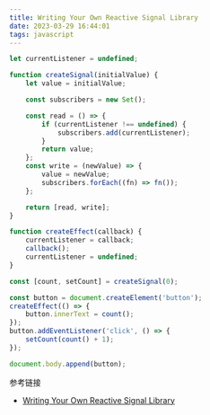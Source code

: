 ```yaml
---
title: Writing Your Own Reactive Signal Library 
date: 2023-03-29 16:44:01
tags: javascript
---
```


```javascript
let currentListener = undefined;

function createSignal(initialValue) {
	let value = initialValue;

	const subscribers = new Set();

	const read = () => {
		if (currentListener !== undefined) {
			subscribers.add(currentListener);
		}
		return value;
	};
	const write = (newValue) => {
		value = newValue;
		subscribers.forEach((fn) => fn());
	};

	return [read, write];
}

function createEffect(callback) {
	currentListener = callback;
	callback();
	currentListener = undefined;
}

const [count, setCount] = createSignal(0);

const button = document.createElement('button');
createEffect(() => {
	button.innerText = count();
});
button.addEventListener('click', () => {
	setCount(count() + 1);
});

document.body.append(button);
```

参考链接
- [Writing Your Own Reactive Signal Library](https://www.lksh.dev/blog/writing-your-own-reactive-signal-library/)
